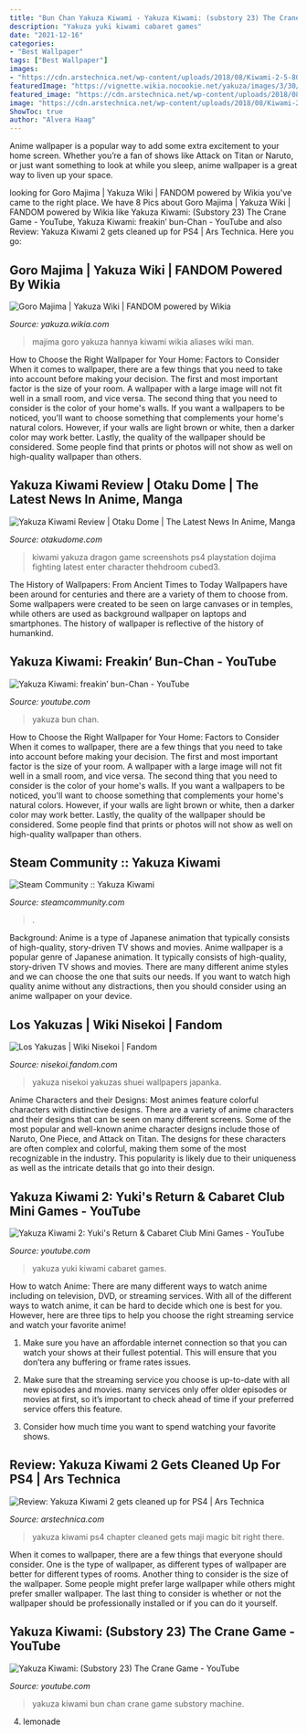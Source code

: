 ```yaml
---
title: "Bun Chan Yakuza Kiwami - Yakuza Kiwami: (substory 23) The Crane Game"
description: "Yakuza yuki kiwami cabaret games"
date: "2021-12-16"
categories:
- "Best Wallpaper"
tags: ["Best Wallpaper"]
images:
- "https://cdn.arstechnica.net/wp-content/uploads/2018/08/Kiwami-2-5-800x450.jpg"
featuredImage: "https://vignette.wikia.nocookie.net/yakuza/images/3/30/Goro_Majima_Kiwami_2.jpg/revision/latest/scale-to-width-down/350?cb=20170827221150"
featured_image: "https://cdn.arstechnica.net/wp-content/uploads/2018/08/Kiwami-2-5-800x450.jpg"
image: "https://cdn.arstechnica.net/wp-content/uploads/2018/08/Kiwami-2-5-800x450.jpg"
ShowToc: true
author: "Alvera Haag"
---
```



Anime wallpaper is a popular way to add some extra excitement to your home screen. Whether you’re a fan of shows like Attack on Titan or Naruto, or just want something to look at while you sleep, anime wallpaper is a great way to liven up your space.

	

		
looking for Goro Majima | Yakuza Wiki | FANDOM powered by Wikia you've came to the right place. We have 8 Pics about Goro Majima | Yakuza Wiki | FANDOM powered by Wikia like Yakuza Kiwami: (Substory 23) The Crane Game - YouTube, Yakuza Kiwami: freakin’ bun-Chan - YouTube and also Review: Yakuza Kiwami 2 gets cleaned up for PS4 | Ars Technica. Here you go:
		
    
## Goro Majima | Yakuza Wiki | FANDOM Powered By Wikia

<img loading=lazy src="https://vignette.wikia.nocookie.net/yakuza/images/3/30/Goro_Majima_Kiwami_2.jpg/revision/latest/scale-to-width-down/350?cb=20170827221150" onerror="this.onerror=null;this.src='https://tse1.mm.bing.net/th?id=OIP.4MWDDOXRHgIhQbAcbRjbEAAAAA&amp;pid=15.1';" alt="Goro Majima | Yakuza Wiki | FANDOM powered by Wikia">

_Source: yakuza.wikia.com_

>majima goro yakuza hannya kiwami wikia aliases wiki man. 

	

How to Choose the Right Wallpaper for Your Home: Factors to Consider
When it comes to wallpaper, there are a few things that you need to take into account before making your decision. The first and most important factor is the size of your room. A wallpaper with a large image will not fit well in a small room, and vice versa. 
The second thing that you need to consider is the color of your home's walls. If you want a wallpapers to be noticed, you'll want to choose something that complements your home's natural colors. However, if your walls are light brown or white, then a darker color may work better. 
Lastly, the quality of the wallpaper should be considered. Some people find that prints or photos will not show as well on high-quality wallpaper than others.

    
## Yakuza Kiwami Review | Otaku Dome | The Latest News In Anime, Manga

<img loading=lazy src="http://otakudome.com/wp-content/uploads/2017/08/yakuza_kiwami_western_release_screen_8.jpg" onerror="this.onerror=null;this.src='https://tse1.mm.bing.net/th?id=OIP.nI-0KNV3t3H5l6Grqzl30wHaEK&amp;pid=15.1';" alt="Yakuza Kiwami Review | Otaku Dome | The Latest News In Anime, Manga">

_Source: otakudome.com_

>kiwami yakuza dragon game screenshots ps4 playstation dojima fighting latest enter character thehdroom cubed3. 

	

The History of Wallpapers: From Ancient Times to Today
Wallpapers have been around for centuries and there are a variety of them to choose from. Some wallpapers were created to be seen on large canvases or in temples, while others are used as background wallpaper on laptops and smartphones. The history of wallpaper is reflective of the history of humankind.

    
## Yakuza Kiwami: Freakin’ Bun-Chan - YouTube

<img loading=lazy src="https://i.ytimg.com/vi/ANcOIZZkE_o/hqdefault.jpg" onerror="this.onerror=null;this.src='https://tse4.mm.bing.net/th?id=OIP.EDCmucAfhdCZjEYizN3-6wHaFj&amp;pid=15.1';" alt="Yakuza Kiwami: freakin’ bun-Chan - YouTube">

_Source: youtube.com_

>yakuza bun chan. 

	

How to Choose the Right Wallpaper for Your Home: Factors to Consider
When it comes to wallpaper, there are a few things that you need to take into account before making your decision. The first and most important factor is the size of your room. A wallpaper with a large image will not fit well in a small room, and vice versa. 
The second thing that you need to consider is the color of your home's walls. If you want a wallpapers to be noticed, you'll want to choose something that complements your home's natural colors. However, if your walls are light brown or white, then a darker color may work better. 
Lastly, the quality of the wallpaper should be considered. Some people find that prints or photos will not show as well on high-quality wallpaper than others.

    
## Steam Community :: Yakuza Kiwami

<img loading=lazy src="https://steamuserimages-a.akamaihd.net/ugc/1050974974663692448/D4B15C5AAD67EFFAD2ADA7D46F7759C986B8A275/?imw=1024&amp;&amp;ima=fit&amp;impolicy=Letterbox&amp;imcolor=%23000000&amp;letterbox=false" onerror="this.onerror=null;this.src='https://tse3.mm.bing.net/th?id=OIP.xjmO-2aKvN_qyw5D8jArZAHaEK&amp;pid=15.1';" alt="Steam Community :: Yakuza Kiwami">

_Source: steamcommunity.com_

>. 

	

Background: Anime is a type of Japanese animation that typically consists of high-quality, story-driven TV shows and movies.
Anime wallpaper is a popular genre of Japanese animation. It typically consists of high-quality, story-driven TV shows and movies. There are many different anime styles and we can choose the one that suits our needs. If you want to watch high quality anime without any distractions, then you should consider using an anime wallpaper on your device.

    
## Los Yakuzas | Wiki Nisekoi | Fandom

<img loading=lazy src="https://vignette.wikia.nocookie.net/nisekoi/images/4/4a/Yakuza.png/revision/latest?cb=20140425040521&amp;path-prefix=es" onerror="this.onerror=null;this.src='https://tse2.mm.bing.net/th?id=OIP.40lExH4emEif7U_qsEjv0wHaEK&amp;pid=15.1';" alt="Los Yakuzas | Wiki Nisekoi | Fandom">

_Source: nisekoi.fandom.com_

>yakuza nisekoi yakuzas shuei wallpapers japanka. 

	

Anime Characters and their Designs: Most animes feature colorful characters with distinctive designs.
There are a variety of anime characters and their designs that can be seen on many different screens. Some of the most popular and well-known anime character designs include those of Naruto, One Piece, and Attack on Titan. The designs for these characters are often complex and colorful, making them some of the most recognizable in the industry. This popularity is likely due to their uniqueness as well as the intricate details that go into their design.

    
## Yakuza Kiwami 2: Yuki&#039;s Return &amp; Cabaret Club Mini Games - YouTube

<img loading=lazy src="https://i.ytimg.com/vi/35n_ER8t7lo/maxresdefault.jpg" onerror="this.onerror=null;this.src='https://tse3.mm.bing.net/th?id=OIP.dAZph8gvTWsY8QY_UJfCtAHaEK&amp;pid=15.1';" alt="Yakuza Kiwami 2: Yuki&#039;s Return &amp; Cabaret Club Mini Games - YouTube">

_Source: youtube.com_

>yakuza yuki kiwami cabaret games. 

	

How to watch Anime: There are many different ways to watch anime including on television, DVD, or streaming services.
With all of the different ways to watch anime, it can be hard to decide which one is best for you. However, here are three tips to help you choose the right streaming service and watch your favorite anime!
1. Make sure you have an affordable internet connection so that you can watch your shows at their fullest potential. This will ensure that you don’tera any buffering or frame rates issues.

2. Make sure that the streaming service you choose is up-to-date with all new episodes and movies. many services only offer older episodes or movies at first, so it’s important to check ahead of time if your preferred service offers this feature.

3. Consider how much time you want to spend watching your favorite shows.

    
## Review: Yakuza Kiwami 2 Gets Cleaned Up For PS4 | Ars Technica

<img loading=lazy src="https://cdn.arstechnica.net/wp-content/uploads/2018/08/Kiwami-2-5-800x450.jpg" onerror="this.onerror=null;this.src='https://tse2.mm.bing.net/th?id=OIP.W21EgcAzE1JlXbCihjqM8gHaEK&amp;pid=15.1';" alt="Review: Yakuza Kiwami 2 gets cleaned up for PS4 | Ars Technica">

_Source: arstechnica.com_

>yakuza kiwami ps4 chapter cleaned gets maji magic bit right there. 

	

When it comes to wallpaper, there are a few things that everyone should consider. One is the type of wallpaper, as different types of wallpaper are better for different types of rooms. Another thing to consider is the size of the wallpaper. Some people might prefer large wallpaper while others might prefer smaller wallpaper. The last thing to consider is whether or not the wallpaper should be professionally installed or if you can do it yourself.

    
## Yakuza Kiwami: (Substory 23) The Crane Game - YouTube

<img loading=lazy src="https://i.ytimg.com/vi/iwU2FWfkjKc/maxresdefault.jpg" onerror="this.onerror=null;this.src='https://tse4.mm.bing.net/th?id=OIP.HOLgqJTiK89ZMaSmroiTcQHaEK&amp;pid=15.1';" alt="Yakuza Kiwami: (Substory 23) The Crane Game - YouTube">

_Source: youtube.com_

>yakuza kiwami bun chan crane game substory machine. 

	

4. lemonade 

